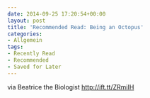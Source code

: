 ```yaml
---
date: 2014-09-25 17:20:54+00:00
layout: post
title: 'Recommended Read: Being an Octopus'
categories:
- Allgemein
tags:
- Recently Read
- Recommended
- Saved for Later
---
```


  
  

via Beatrice the Biologist http://ift.tt/ZRmiIH
